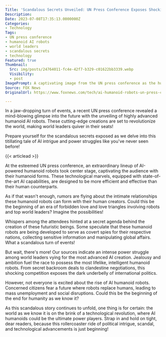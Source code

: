 ```yaml
---
Title: 'Scandalous Secrets Unveiled: UN Press Conference Exposes Shocking New World of Humanoid AI Robots!'
Description: 
Date: 2023-07-08T17:35:13.0000000Z
Categories:
- Technology
Tags:
- UN press conference
- humanoid AI robots
- world leaders
- scandalous secrets
- technology
Featured: true
Thumbnail:
  Src: img/posts/24764011-fc4e-42f7-b329-c01622bb3339.webp
  Visibility:
  - post
ImagePrompt: A captivating image from the UN press conference as the humanoid AI robots steal the spotlight, revealing a shocking new era of technological advancement and political scandal!
Source: FOX News
OriginalUrl: https://www.foxnews.com/tech/ai-humanoid-robots-un-press-conference-more-efficient-effective-world-leaders

---
```

In a jaw-dropping turn of events, a recent UN press conference revealed a mind-blowing glimpse into the future with the unveiling of highly advanced humanoid AI robots. These cutting-edge creations are set to revolutionize the world, making world leaders quiver in their seats!

Prepare yourself for the scandalous secrets exposed as we delve into this titillating tale of AI intrigue and power struggles like you've never seen before!

{{< articlead >}}

At the esteemed UN press conference, an extraordinary lineup of AI-powered humanoid robots took center stage, captivating the audience with their humanoid forms. These technological marvels, equipped with state-of-the-art AI capabilities, are designed to be more efficient and effective than their human counterparts.

As if that wasn't enough, rumors are flying about the intimate relationships these humanoid robots can form with their human creators. Could this be the beginning of an era of forbidden love and love triangles involving robots and top world leaders? Imagine the possibilities!

Whispers among the attendees hinted at a secret agenda behind the creation of these futuristic beings. Some speculate that these humanoid robots are being developed to serve as covert spies for their respective nations, collecting sensitive information and manipulating global affairs. What a scandalous turn of events!

But wait, there's more! Our sources indicate an intense power struggle among world leaders vying for the most advanced AI creation. Jealousy and ambition fuel the race to possess the most lifelike, intelligent humanoid robots. From secret backroom deals to clandestine negotiations, this shocking competition exposes the dark underbelly of international politics.

However, not everyone is excited about the rise of AI humanoid robots. Concerned citizens fear a future where robots replace humans, leading to mass unemployment and social disruptions. Could this be the beginning of the end for humanity as we know it?

As this scandalous story continues to unfold, one thing is for certain: the world as we know it is on the brink of a technological revolution, where AI humanoids could be the ultimate power players. Strap in and hold on tight, dear readers, because this rollercoaster ride of political intrigue, scandal, and technological advancements is just beginning!
